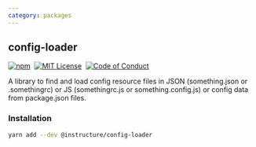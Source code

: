 ```yaml
---
category: packages
---
```


## config-loader

[![npm][npm]][npm-url]&nbsp;
[![MIT License][license-badge]][license]&nbsp;
[![Code of Conduct][coc-badge]][coc]

A library to find and load config resource files in JSON (something.json or .somethingrc) or JS (somethingrc.js or something.config.js) or config data from package.json files.

### Installation

```sh
yarn add --dev @instructure/config-loader
```

[npm]: https://img.shields.io/npm/v/@instructure/config-loader.svg
[npm-url]: https://npmjs.com/package/@instructure/config-loader
[license-badge]: https://img.shields.io/npm/l/instructure-ui.svg?style=flat-square
[license]: https://github.com/instructure/instructure-ui/blob/master/LICENSE
[coc-badge]: https://img.shields.io/badge/code%20of-conduct-ff69b4.svg?style=flat-square
[coc]: https://github.com/instructure/instructure-ui/blob/master/CODE_OF_CONDUCT.md
